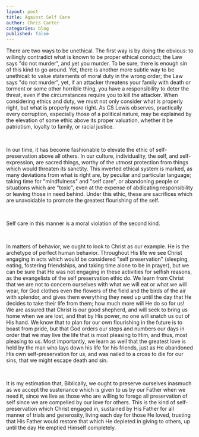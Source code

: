 ```yaml
---
layout: post
title: Against Self Care
author: Chris Carter
categories: blog
published: false
---
```


There are two ways to be unethical. The first way is by doing the obvious: to willingly contradict what is known to be proper ethical conduct; the Law says "do not murder", and yet you murder. To be sure, there is enough sin of this kind to go around. Yet, there is another more subtle way to be unethical: to value statements of moral duty in the wrong order; the Law says "do not murder", yet, if an attacker threatens your family with death or torment or some other horrible thing, you have a responsibility to deter the threat, even if the circumstances require you to kill the attacker. When considering ethics and duty, we must not only consider what is properly right, but what is properly _more_ right. As CS Lewis observes, practically every corruption, especially those of a political nature, may be explained by the elevation of some ethic above its proper valuation, whether it be patriotism, loyalty to family, or racial justice.

<br>

In our time, it has become fashionable to elevate the ethic of self-preservation above all others. In our culture, individuality, the self, and self-expression, are sacred things, worthy of the utmost protection from things which would threaten its sanctity. This inverted ethical system is marked, as many deviations from what is right are, by peculiar and particular language; taking time for "mindfulness" and "self care", or abandoning people or situations which are "toxic", even at the expense of abdicating responsibility or leaving those in need behind. Under this ethic, these are sacrifices which are unavoidable to promote the greatest flourishing of the self.

<br>

Self care in this manner is a moral violation of the second kind.

<br>

In matters of behavior, we ought to look to Christ as our example. He is the archetype of perfect human behavior. Throughout His life we see Christ engaging in acts which would be considered "self preservation" (sleeping, eating, fostering friendships, and taking time alone to be in prayer), but we can be sure that He was not engaging in these activities for selfish reasons, as the evangelists of the self preservation ethic do. We learn from Christ that we are not to concern ourselves with what we will eat or what we will wear, for God clothes even the flowers of the field and the birds of the air with splendor, and gives them everything they need up until the day that He decides to take their life from them; how much more will He do so for us! We are assured that Christ is our good shepherd, and will seek to bring us home when we are lost, and that by His power, no one will snatch us out of His hand. We know that to plan for our own flourishing in the future is to boast from pride, but that God orders our steps and numbers our days in order that we may live the life that is most pleasing to Him, and thus, most pleasing to us. Most importantly, we learn as well that the greatest love is held by the man who lays down his life for his friends, just as He abandoned His own self-preservation for us, and was nailed to a cross to die for our sins, that we might escape death and sin.

<br>

It is my estimation that, Biblically, we ought to preserve ourselves inasmuch as we accept the sustenance which is given to us by our Father when we need it, since we live as those who are willing to forego all preservation of self since we are compelled by our love for others. This is the kind of self-preservation which Christ engaged in, sustained by His Father for all manner of trials and generosity, living each day for those He loved, trusting that His Father would restore that which He depleted in giving to others, up until the day He emptied Himself completely.  
